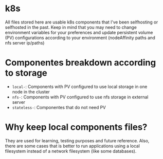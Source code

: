 # k8s

All files stored here are usable k8s components that I've been selfhosting or selfhosted in the past. Keep in mind that you may need to change environment variables for your preferences and update persistent volume (PV) configurations according to your environment (nodeAffinity paths and nfs server ip/paths)

# Componentes breakdown according to storage

* `local-`: Components with PV configured to use local storage in one node in the cluster
* `nfs-`: Components with PV configured to use nfs storage in external server
* `stateless-`: Componentes that do not need PV

# Why keep local components files?

They are used for learning, testing purposes and future reference. Also, there are some cases that is better to run applications using a local filesystem instead of a network filesystem (like some databases).
